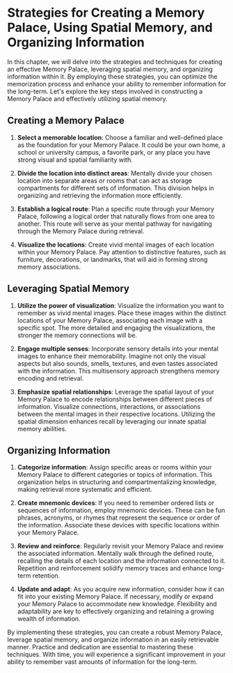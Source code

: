 Strategies for Creating a Memory Palace, Using Spatial Memory, and Organizing Information
====================================================================================================

In this chapter, we will delve into the strategies and techniques for creating an effective Memory Palace, leveraging spatial memory, and organizing information within it. By employing these strategies, you can optimize the memorization process and enhance your ability to remember information for the long-term. Let's explore the key steps involved in constructing a Memory Palace and effectively utilizing spatial memory.

Creating a Memory Palace
------------------------

1. **Select a memorable location**: Choose a familiar and well-defined place as the foundation for your Memory Palace. It could be your own home, a school or university campus, a favorite park, or any place you have strong visual and spatial familiarity with.

2. **Divide the location into distinct areas**: Mentally divide your chosen location into separate areas or rooms that can act as storage compartments for different sets of information. This division helps in organizing and retrieving the information more efficiently.

3. **Establish a logical route**: Plan a specific route through your Memory Palace, following a logical order that naturally flows from one area to another. This route will serve as your mental pathway for navigating through the Memory Palace during retrieval.

4. **Visualize the locations**: Create vivid mental images of each location within your Memory Palace. Pay attention to distinctive features, such as furniture, decorations, or landmarks, that will aid in forming strong memory associations.

Leveraging Spatial Memory
-------------------------

1. **Utilize the power of visualization**: Visualize the information you want to remember as vivid mental images. Place these images within the distinct locations of your Memory Palace, associating each image with a specific spot. The more detailed and engaging the visualizations, the stronger the memory connections will be.

2. **Engage multiple senses**: Incorporate sensory details into your mental images to enhance their memorability. Imagine not only the visual aspects but also sounds, smells, textures, and even tastes associated with the information. This multisensory approach strengthens memory encoding and retrieval.

3. **Emphasize spatial relationships**: Leverage the spatial layout of your Memory Palace to encode relationships between different pieces of information. Visualize connections, interactions, or associations between the mental images in their respective locations. Utilizing the spatial dimension enhances recall by leveraging our innate spatial memory abilities.

Organizing Information
----------------------

1. **Categorize information**: Assign specific areas or rooms within your Memory Palace to different categories or topics of information. This organization helps in structuring and compartmentalizing knowledge, making retrieval more systematic and efficient.

2. **Create mnemonic devices**: If you need to remember ordered lists or sequences of information, employ mnemonic devices. These can be fun phrases, acronyms, or rhymes that represent the sequence or order of the information. Associate these devices with specific locations within your Memory Palace.

3. **Review and reinforce**: Regularly revisit your Memory Palace and review the associated information. Mentally walk through the defined route, recalling the details of each location and the information connected to it. Repetition and reinforcement solidify memory traces and enhance long-term retention.

4. **Update and adapt**: As you acquire new information, consider how it can fit into your existing Memory Palace. If necessary, modify or expand your Memory Palace to accommodate new knowledge. Flexibility and adaptability are key to effectively organizing and retaining a growing wealth of information.

By implementing these strategies, you can create a robust Memory Palace, leverage spatial memory, and organize information in an easily retrievable manner. Practice and dedication are essential to mastering these techniques. With time, you will experience a significant improvement in your ability to remember vast amounts of information for the long-term.
